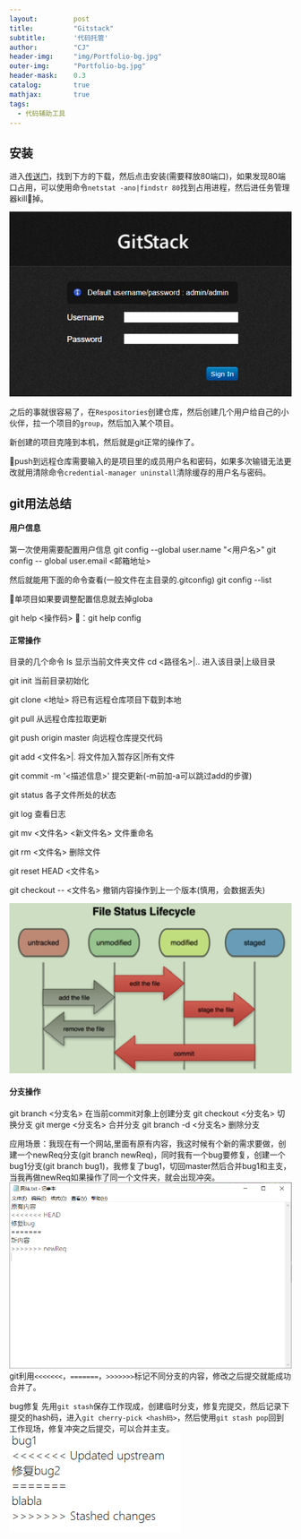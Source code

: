 ```yaml
---
layout: 		post
title: 			"Gitstack"
subtitle: 		'代码托管'
author: 		"CJ"
header-img: 	"img/Portfolio-bg.jpg"
outer-img:		"Portfolio-bg.jpg"
header-mask: 	0.3
catalog: 		true
mathjax:        true
tags:
  - 代码辅助工具
---
```


## 安装
进入[传送门](https://gitstack.com/)，找到下方的下载，然后点击安装(需要释放80端口)，如果发现80端口占用，可以使用命令`netstat -ano|findstr 80`找到占用进程，然后进任务管理器kill🔪掉。

![](/img/in-posts/20200317-gitstack-1.png)

之后的事就很容易了，在`Respositories`创建仓库，然后创建几个用户给自己的小伙伴，拉一个项目的`group`，然后加入某个项目。

新创建的项目克隆到本机，然后就是git正常的操作了。

🌟push到远程仓库需要输入的是项目里的成员用户名和密码，如果多次输错无法更改就用清除命令`credential-manager uninstall`清除缓存的用户名与密码。

## git用法总结
#### 用户信息
第一次使用需要配置用户信息
git config --global user.name "<用户名>"
git config -- global user.email <邮箱地址>

然后就能用下面的命令查看(一般文件在主目录的.gitconfig)
git config --list

🌟单项目如果要调整配置信息就去掉globa

git help <操作码> 🌰：git help config

#### 正常操作
目录的几个命令
ls 显示当前文件夹文件
cd <路径名>|.. 进入该目录|上级目录

git init 当前目录初始化

git clone <地址> 将已有远程仓库项目下载到本地

git pull 从远程仓库拉取更新

git push origin master 向远程仓库提交代码

git add <文件名>|. 将文件加入暂存区|所有文件

git commit -m '<描述信息>' 提交更新(-m前加-a可以跳过add的步骤)

git status 各子文件所处的状态

git log 查看日志

git mv <文件名> <新文件名> 文件重命名

git rm <文件名> 删除文件

git reset HEAD <文件名>

git checkout -- <文件名> 撤销内容操作到上一个版本(慎用，会数据丢失)

![](/img/in-posts/20200317-file-status.png)

#### 分支操作
git branch <分支名> 在当前commit对象上创建分支
git checkout <分支名> 切换分支
git merge <分支名> 合并分支
git branch -d <分支名> 删除分支

应用场景：我现在有一个网站,里面有原有内容，我这时候有个新的需求要做，创建一个newReq分支(git branch newReq)，同时我有一个bug要修复，创建一个bug1分支(git branch bug1)，我修复了bug1，切回master然后合并bug1和主支，当我再做newReq如果操作了同一个文件夹，就会出现冲突。
![](/img/in-posts/20200318-branch.png)
git利用`<<<<<<<`，`=======`，`>>>>>>>`标记不同分支的内容，修改之后提交就能成功合并了。

bug修复
先用`git stash`保存工作现成，创建临时分支，修复完提交，然后记录下提交的hash码，进入`git cherry-pick <hash码>`，然后使用`git stash pop`回到工作现场，修复冲突之后提交，可以合并主支。
![](/img/in-posts/20200318-cherry-pick.png)